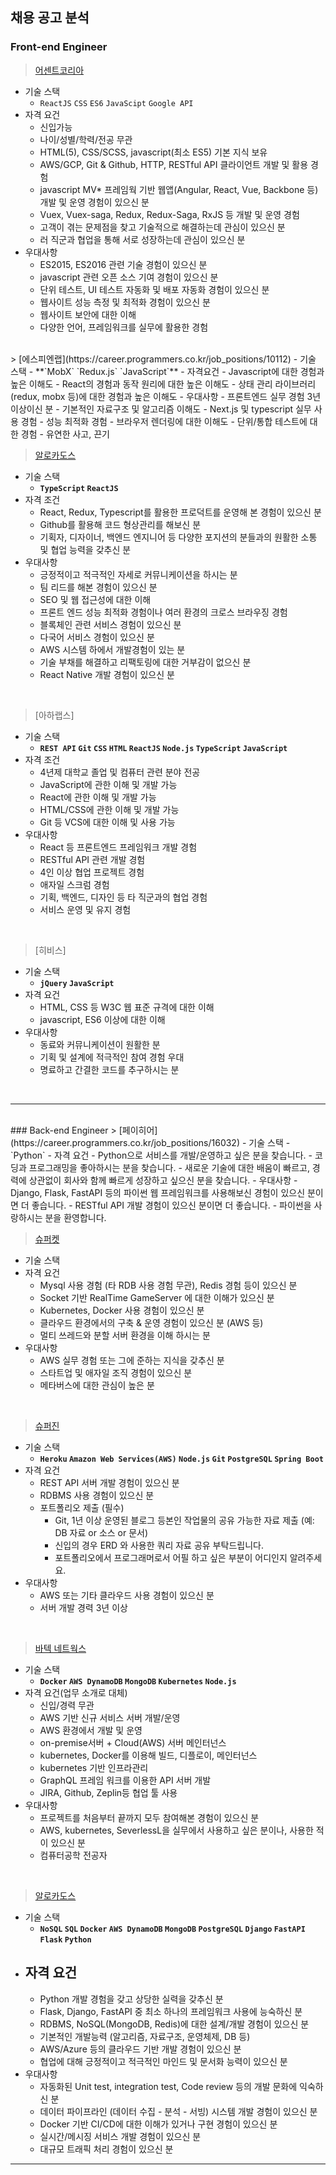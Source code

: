 ## 채용 공고 분석

### Front-end Engineer
> [어센트코리아](https://career.programmers.co.kr/job_positions/15864)
- 기술 스택
    - `ReactJS` `CSS` `ES6` `JavaScipt` `Google API`
- 자격 요건
    - 신입가능
    - 나이/성별/학력/전공 무관
    - HTML(5), CSS/SCSS, javascript(최소 ES5) 기본 지식 보유
    - AWS/GCP, Git & Github, HTTP, RESTful API 클라이언트 개발 및 활용 경험
    - javascript MV* 프레임웍 기반 웹앱(Angular, React, Vue, Backbone 등) 개발 및 운영 경험이 있으신 분
    - Vuex, Vuex-saga, Redux, Redux-Saga, RxJS 등 개발 및 운영 경험
    - 고객이 겪는 문제점을 찾고 기술적으로 해결하는데 관심이 있으신 분
    - 러 직군과 협업을 통해 서로 성장하는데 관심이 있으신 분
- 우대사항
    - ES2015, ES2016 관련 기술 경험이 있으신 분
    - javascript 관련 오픈 소스 기여 경험이 있으신 분
    - 단위 테스트, UI 테스트 자동화 및 배포 자동화 경험이 있으신 분
    - 웹사이트 성능 측정 및 최적화 경험이 있으신 분
    - 웹사이트 보안에 대한 이해
    - 다양한 언어, 프레임워크를 실무에 활용한 경험
<br/>
> [에스피엔랩](https://career.programmers.co.kr/job_positions/10112)
- 기술 스택
    - **`MobX` `Redux.js` `JavaScript`**
- 자격요건
    - Javascript에 대한 경험과 높은 이해도
    - React의 경험과 동작 원리에 대한 높은 이해도
    - 상태 관리 라이브러리 (redux, mobx 등)에 대한 경험과 높은 이해도
- 우대사항
    - 프론트엔드 실무 경험 3년 이상이신 분
    - 기본적인 자료구조 및 알고리즘 이해도
    - Next.js 및 typescript 실무 사용 경험
    - 성능 최적화 경험
    - 브라우저 렌더링에 대한 이해도
    - 단위/통합 테스트에 대한 경험
    - 유연한 사고, 끈기
<br/>

> [알로카도스](https://career.programmers.co.kr/job_positions/16044)
- 기술 스택
    - **`TypeScript` `ReactJS`**
- 자격 조건
    - React, Redux, Typescript를 활용한 프로덕트를 운영해 본 경험이 있으신 분
    - Github를 활용해 코드 형상관리를 해보신 분
    - 기획자, 디자이너, 백엔드 엔지니어 등 다양한 포지션의 분들과의 원활한 소통 및 협업 능력을 갖추신 분
- 우대사항
    - 긍정적이고 적극적인 자세로 커뮤니케이션을 하시는 분
    - 팀 리드를 해본 경험이 있으신 분
    - SEO 및 웹 접근성에 대한 이해
    - 프론트 엔드 성능 최적화 경험이나 여러 환경의 크로스 브라우징 경험
    - 블록체인 관련 서비스 경험이 있으신 분
    - 다국어 서비스 경험이 있으신 분
    - AWS 시스템 하에서 개발경험이 있는 분
    - 기술 부채를 해결하고 리팩토링에 대한 거부감이 없으신 분
    - React Native 개발 경험이 있으신 분
<br/>

> [아하랩스]
- 기술 스택
    - **`REST API` `Git` `CSS` `HTML` `ReactJS` `Node.js` `TypeScript` `JavaScript`**
- 자격 조건
    - 4년제 대학교 졸업 및 컴퓨터 관련 분야 전공
    - JavaScript에 관한 이해 및 개발 가능
    - React에 관한 이해 및 개발 가능
    - HTML/CSS에 관한 이해 및 개발 가능
    - Git 등 VCS에 대한 이해 및 사용 가능
- 우대사항
    - React 등 프론트엔드 프레임워크 개발 경험
    - RESTful API 관련 개발 경험
    - 4인 이상 협업 프로젝트 경험
    - 애자일 스크럼 경험
    - 기획, 백엔드, 디자인 등 타 직군과의 협업 경험
    - 서비스 운영 및 유지 경험
<br/>

> [히비스]
- 기술 스택
    - **`jQuery` `JavaScript`**
- 자격 요건
    - HTML, CSS 등 W3C 웹 표준 규격에 대한 이해
    - javascript, ES6 이상에 대한 이해
- 우대사항
    - 동료와 커뮤니케이션이 원활한 분
    - 기획 및 설계에 적극적인 참여 경험 우대
    - 명료하고 간결한 코드를 추구하시는 분
<br/>

---
<br/>
### Back-end Engineer
> [페이히어](https://career.programmers.co.kr/job_positions/16032)
- 기술 스택
    - `Python`
- 자격 요건
    - Python으로 서비스를 개발/운영하고 싶은 분을 찾습니다.
    - 코딩과 프로그래밍을 좋아하시는 분을 찾습니다.
    - 새로운 기술에 대한 배움이 빠르고, 경력에 상관없이 회사와 함께 빠르게 성장하고 싶으신 분을 찾습니다.
- 우대사항
    - Django, Flask, FastAPI 등의 파이썬 웹 프레임워크를 사용해보신 경험이 있으신 분이면 더 좋습니다.
    - RESTful API 개발 경험이 있으신 분이면 더 좋습니다.
    - 파이썬을 사랑하시는 분을 환영합니다.
<br/>

> [슈퍼켓](https://career.programmers.co.kr/job_positions/13268)
- 기술 스택
- 자격 요건
    - Mysql 사용 경험 (타 RDB 사용 경험 무관), Redis 경험 등이 있으신 분
    - Socket 기반 RealTime GameServer 에 대한 이해가 있으신 분
    - Kubernetes, Docker 사용 경험이 있으신 분
    - 클라우드 환경에서의 구축 & 운영 경험이 있으신 분 (AWS 등)
    - 멀티 쓰레드와 분할 서버 환경을 이해 하시는 분
- 우대사항
    - AWS 실무 경험 또는 그에 준하는 지식을 갖추신 분
    - 스타트업 및 애자일 조직 경험이 있으신 분
    - 메타버스에 대한 관심이 높은 분
<br/>

> [슈퍼진](https://career.programmers.co.kr/job_positions/7182)
- 기술 스택
    - **`Heroku` `Amazon Web Services(AWS)` `Node.js` `Git` `PostgreSQL` `Spring Boot`**
- 자격 요건
    - REST API 서버 개발 경험이 있으신 분
    - RDBMS 사용 경험이 있으신 분
    - 포트폴리오 제출 (필수)
        - Git, 1년 이상 운영된 블로그 등본인 작업물의 공유 가능한 자료 제출 (예: DB 자료 or 소스 or 문서)
        - 신입의 경우 ERD 와 사용한 쿼리 자료 공유 부탁드립니다.
        - 포트폴리오에서 프로그래머로서 어필 하고 싶은 부분이 어디인지 알려주세요.
- 우대사항
    - AWS 또는 기타 클라우드 사용 경험이 있으신 분
    - 서버 개발 경력 3년 이상
<br/>

> [바텍 네트웍스](https://career.programmers.co.kr/job_positions/3669)
- 기술 스택
    - **`Docker` `AWS DynamoDB` `MongoDB` `Kubernetes`  `Node.js`**
- 자격 요건(업무 소개로 대체)
    - 신입/경력 무관
    - AWS 기반 신규 서비스 서버 개발/운영
    - AWS 환경에서 개발 및 운영
    - on-premise서버 + Cloud(AWS) 서버 메인터넌스
    - kubernetes, Docker를 이용해 빌드, 디플로이, 메인터넌스
    - kubernetes 기반 인프라관리
    - GraphQL 프레임 워크를 이용한 API 서버 개발
    - JIRA, Github, Zeplin등 협업 툴 사용
- 우대사항
    - 프로젝트를 처음부터 끝까지 모두 참여해본 경험이 있으신 분
    - AWS, kubernetes, SeverlessL을 실무에서 사용하고 싶은 분이나, 사용한 적이 있으신 분
    - 컴퓨터공학 전공자
<br/>

> [알로카도스](https://career.programmers.co.kr/job_positions/16045)
- 기술 스택
    - **`NoSQL` `SQL` `Docker` `AWS DynamoDB` `MongoDB` `PostgreSQL` `Django` `FastAPI` `Flask` `Python`**
- 자격 요건
    - 
    - Python 개발 경험을 갖고 상당한 실력을 갖추신 분
    - Flask, Django, FastAPI 중 최소 하나의 프레임워크 사용에 능숙하신 분
    - RDBMS, NoSQL(MongoDB, Redis)에 대한 설계/개발 경험이 있으신 분
    - 기본적인 개발능력 (알고리즘, 자료구조, 운영체제, DB 등)
    - AWS/Azure 등의 클라우드 기반 개발 경험이 있으신 분
    - 협업에 대해 긍정적이고 적극적인 마인드 및 문서화 능력이 있으신 분
- 우대사항
    - 자동화된 Unit test, integration test, Code review 등의 개발 문화에 익숙하신 분
    - 데이터 파이프라인 (데이터 수집 - 분석 - 서빙) 시스템 개발 경험이 있으신 분
    - Docker 기반 CI/CD에 대한 이해가 있거나 구현 경험이 있으신 분
    - 실시간/메시징 서비스 개발 경험이 있으신 분
    - 대규모 트래픽 처리 경험이 있으신 분
---